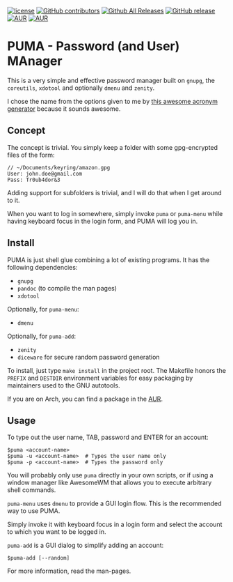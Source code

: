 [![license](https://img.shields.io/github/license/clawoflight/puma.svg?maxAge=2592000)](https://github.com/clawoflight/puma/blob/master/LICENSE)
[![GitHub contributors](https://img.shields.io/github/contributors/clawoflight/puma.svg)](https://github.com/clawoflight/puma/blob/master/AUTHORS)
[![Github All Releases](https://img.shields.io/github/downloads/clawoflight/puma/total.svg?maxAge=2592000)]()
[![GitHub release](https://img.shields.io/github/release/clawoflight/puma.svg?maxAge=2592000)](https://github.com/clawoflight/puma/releases)
[![AUR](https://img.shields.io/aur/version/puma.svg?maxAge=2592000)](https://aur.archlinux.org/packages/puma/)
[![AUR](https://img.shields.io/aur/votes/puma.svg?maxAge=2592000)](https://aur.archlinux.org/packages/puma/)

# PUMA - Password (and User) MAnager
This is a very simple and effective password manager built on `gnupg`, the `coreutils`, `xdotool` and optionally `dmenu` and `zenity`.

I chose the name from the options given to me by [this awesome acronym generator](http://acronymcreator.net/) because it sounds awesome.

## Concept
The concept is trivial. You simply keep a folder with some gpg-encrypted files of the form:

```
// ~/Documents/keyring/amazon.gpg
User: john.doe@gmail.com
Pass: Tr0ub4dor&3
```

Adding support for subfolders is trivial, and I will do that when I get around to it.

When you want to log in somewhere, simply invoke `puma` or `puma-menu` while having keyboard focus in the login form, and PUMA will log you in.

## Install
PUMA is just shell glue combining a lot of existing programs. It has the following dependencies:

- `gnupg`
- `pandoc` (to compile the man pages)
- `xdotool`

Optionally, for `puma-menu`:

- `dmenu`

Optionally, for `puma-add`:

- `zenity`
- `diceware` for secure random password generation

To install, just type `make install` in the project root. The Makefile honors the `PREFIX` and `DESTDIR` environment variables for easy packaging by maintainers used to the GNU autotools.

If you are on Arch, you can find a package in the [AUR](https://aur.archlinux.org/packages/puma/).

## Usage
To type out the user name, TAB, password and ENTER for an account:

    $puma <account-name>
    $puma -u <account-name>  # Types the user name only
    $puma -p <account-name>  # Types the password only

You will probably only use `puma` directly in your own scripts, or if using a window manager like AwesomeWM that allows you to execute arbitrary shell commands.

`puma-menu` uses `dmenu` to provide a GUI login flow. This is the recommended way to use PUMA.

Simply invoke it with keyboard focus in a login form and select the account to which you want to be logged in.

`puma-add` is a GUI dialog to simplify adding an account:

    $puma-add [--random]

For more information, read the man-pages.
